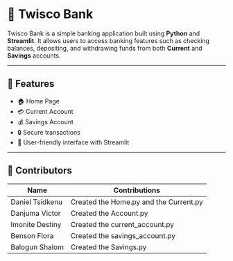 # 🏦 Twisco Bank

Twisco Bank is a simple banking application built using **Python** and **Streamlit**. It allows users to access banking features such as checking balances, depositing, and withdrawing funds from both **Current** and **Savings** accounts.

---

## 🚀 Features

- 🏠 Home Page
- 💳 Current Account
- 💰 Savings Account
- 🔒 Secure transactions
- 🎨 User-friendly interface with Streamlit

---

## 👥 Contributors

| Name            | Contributions           |
|-----------------|-------------------------|
| Daniel Tsidkenu    | Created the Home.py and the Current.py      |
| Danjuma Victor    | Created the Account.py            |
| Imonite Destiny | Created the current_account.py        |
| Benson Flora | Created the savings_account.py        |
| Balogun Shalom    | Created the Savings.py   |

